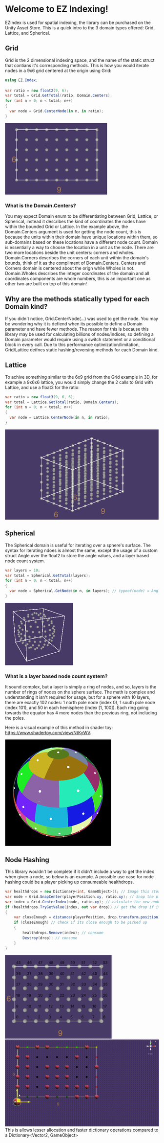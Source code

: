 <h1>Welcome to EZ Indexing!</h1>

EZIndex is used for spatial indexing, the library can be purchased on the Unity Asset Store. This is a quick intro to the 3 domain types offered: Grid, Lattice, and Spherical. 

<h2>Grid</h2>

Grid is the 2 dimensional indexing space, and the name of the static struct that contians it's corresponding methods.
This is how you would iterate nodes in a 9x6 grid centered at the origin using Grid:
```C#
using EZ.Index;

var ratio = new float2(9, 6);
var total = Grid.GetTotal(ratio, Domain.Centers);
for (int n = 0; n < total; n++)
{
  var node = Grid.CenterNode(in n, in ratio);
}
```
![9x6 grid of nodes](/Images/9x6grid.png)

<h3>What is the Domain.Centers?</h3>
You may expect Domain enum to be differentiating between Grid, Lattice, or Spherical, instead it describes the kind of coordinates the nodes have within the bounded Grid or Lattice. In the example above, the Domain.Centers argument is used for getting the node count, this is because the units within their domain have unique locations within them, so sub-domains based on these locations have a different node count. Domain is essentially a way to choose the location in a unit as the node. There are two more locations beside the unit centers: corners and wholes. Domain.Corners describes the corners of each unit within the domain's bounds, think of it as the compliment of Domain.Centers. Centers and Corners domain is centered about the orign while Wholes is not. Domain.Wholes describes the integer coordinates of the domain and all coordinates components are whole numbers, this is an important one as other two are built on top of this domain! 

<h2>Why are the methods statically typed for each Domain kind?</h2>
If you didn't notice, Grid.CenterNode(...)
was used to get the node. You may be wondering why it is defiend when its possible to define a Domain parameter and have fewer methods. The reason for this is because this library may be used for calculating billions of nodes/indices, so defining a Domain parameter would require using a switch statement or a conditional block in every call. Due to this performance optimization/limitation, Grid/Lattice deifnes static hashing/reversing methods for each Domain kind.

<h2>Lattice</h2>

To achive something similar to the 6x9 grid from the Grid example in 3D, for example a 9x6x6 lattice, you would simply change the 2 calls to Grid with Lattice, and use a float3 for the ratio:
```C#
var ratio = new float3(9, 6, 6);
var total = Lattice.GetTotal(ratio, Domain.Centers);
for (int n = 0; n < total; n++)
{
  var node = Lattice.CenterNode(in n, in ratio);
}
```
![9x6x6 node lattice](Images/9x6x6lattice.png)

<h2>Spherical</h2>

The Spherical domain is useful for iterating over a sphere's surface. The syntax for iterating ndoes is almost the same, except the usage of a custom struct Angle over the float2 to store the angle values, and a layer based node count system.

```C#
var layers = 10;
var total = Spherical.GetTotal(layers);
for (int n = 0; n < total; n++)
{
  var node = Spherical.GetNode(in n, in layers); // typeof(node) = Angle
}
```
![sphere with 13 node-layers](Images/13layers.png) <br/>

<h3>What is a layer based node count system?</h3>

It sound complex, but a layer is simply a ring of nodes, and so, layers is the number of rings of nodes on the sphere surface. The math is complex and understanding it isn't required for usage, but for a sphere with 10 layers, there are exactly 102 nodes: 1 north pole node (index 0), 1 south pole node (index 101), and 50 in each hemisphere (index [1, 100]). Each ring going towards the equator has 4 more nodes than the previous ring, not including the poles. <br/>

Here is a visual example of this method in shader toy: https://www.shadertoy.com/view/NtKyWV. <br/>

![10 layer based sphere](Images/10layers.png)

<h2>Node Hashing</h2>

This library wouldn't be complete if it didn't include a way to get the index when given a node, so below is an example.
A possible use case for node hashing could be a player picking up consumeable healthdrops.
```C#
var healthdrops = new Dictionary<int, GameObject>(); // Image this stores the mapping of node indices to healthdrop GOs
var node = Grid.SnapCenter(playerPosition.xy, ratio.xy); // Snap the player's position to the nearest node on the centered grid
var index = Grid.CenterIndex(node, ratio.xy); // calculate the new node's index
if (healthdrops.TryGetValue(index, out var drop)) // get the drop if it exists
{
    var closeEnough = distance(playerPosition, drop.transform.position) <= 1;
    if (closeEnough) // check if its close enough to be picked up
    {
        healthdrops.Remove(index); // consume
        Destroy(drop); // consume
    }
}
```
![9x6 indexed grid](Images/indexedgrid.png)
![hippo](Images/hearts.gif)
This is allows lesser allocation and faster dictionary operations compared to a Dictionary<Vector2, GameObject>
